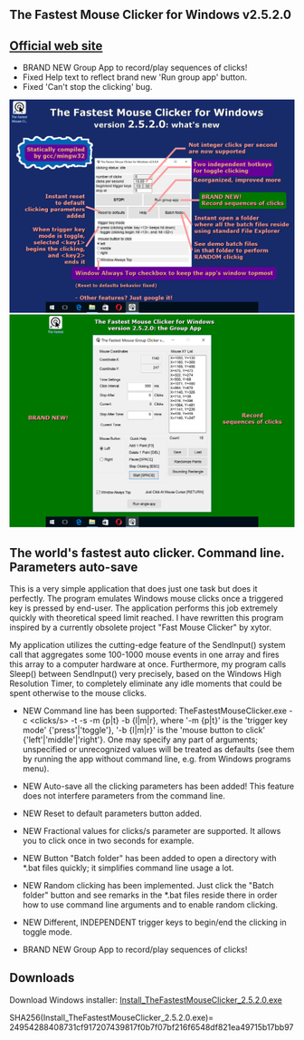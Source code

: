 The Fastest Mouse Clicker for Windows v2.5.2.0
----------------------------------------------

[Official web site](https://windows-2048.github.io/The-Fastest-Mouse-Clicker-for-Windows/)
------------------------------------------------------------------------------------------

* BRAND NEW Group App to record/play sequences of clicks!
* Fixed Help text to reflect brand new 'Run group app' button.
* Fixed 'Can't stop the clicking' bug.

![The Fastest Mouse Clicker v2.5.2.0 single app screenshot](docs/screenshots_new/v2.5.2.0/TFMCfW_2_5_2_0w_s1_1322x986.png?raw=true)
![The Fastest Mouse Clicker v2.5.2.0 group app screenshot](docs/screenshots_new/v2.5.2.0/TFMCfW_2_5_2_0w_s1h_1322x986.png?raw=true)

The world's fastest auto clicker. Command line. Parameters auto-save
--------------------------------------------------------------------

This is a very simple application that does just one task but does it
perfectly. The program emulates Windows mouse clicks once a triggered
key is pressed by end-user. The application performs this job extremely
quickly with theoretical speed limit reached. I have rewritten this
program inspired by a currently obsolete project "Fast Mouse Clicker" by
 xytor.

My application utilizes the cutting-edge feature of the SendInput()
system call that aggregates some 100-1000 mouse events in one array and
fires this array to a computer hardware at once. Furthermore, my program
 calls Sleep() between SendInput() very precisely, based on the Windows
High Resolution Timer, to completely eliminate any idle moments that
could be spent otherwise to the mouse clicks.

* NEW Command line has been supported:
TheFastestMouseClicker.exe -c <clicks/s> -t <trigger key> -s <stop at> -m {p|t} -b {l|m|r},
where
'-m {p|t}' is the 'trigger key mode' {'press'|'toggle'},
'-b {l|m|r}' is the 'mouse button to click' {'left'|'middle'|'right'}.
One may specify any part of arguments; unspecified or unrecognized values will be treated
as defaults (see them by running the app without command line,
e.g. from Windows programs menu).

* NEW Auto-save all the clicking parameters has been added! This feature does not
interfere parameters from the command line.

* NEW Reset to default parameters button added.

* NEW Fractional values for clicks/s parameter are supported. It allows you to click once in two seconds for example.

* NEW Button "Batch folder" has been added to open a directory with *.bat files quickly; it simplifies command line usage a lot.

* NEW Random clicking has been implemented. Just click the "Batch folder" button and see remarks in the *.bat files reside there in order how to use command line arguments and to enable random clicking.

* NEW Different, INDEPENDENT trigger keys to begin/end the clicking in toggle mode.

* BRAND NEW Group App to record/play sequences of clicks!


## Downloads

Download Windows installer: [Install_TheFastestMouseClicker_2.5.2.0.exe](https://gitlab.com/mashanovedad/The-Fastest-Mouse-Clicker-for-Windows/-/raw/master/WindowsInstaller/Install_TheFastestMouseClicker_2.5.2.0.exe?inline=false)

SHA256(Install_TheFastestMouseClicker_2.5.2.0.exe)= 24954288408731cf917207439817f0b7f07bf216f6548df821ea49715b17bb97
